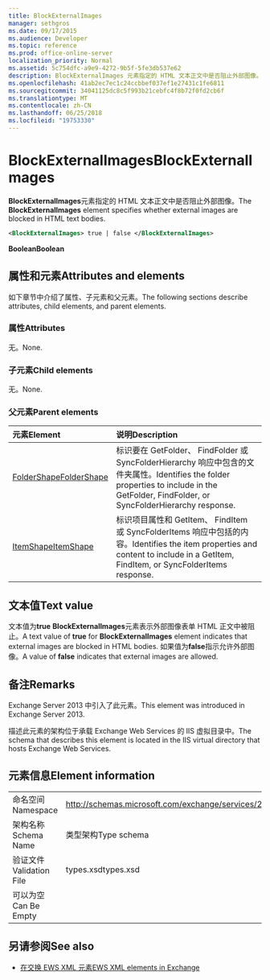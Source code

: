 ```yaml
---
title: BlockExternalImages
manager: sethgros
ms.date: 09/17/2015
ms.audience: Developer
ms.topic: reference
ms.prod: office-online-server
localization_priority: Normal
ms.assetid: 5c754dfc-a9e9-4272-9b5f-5fe3db537e62
description: BlockExternalImages 元素指定的 HTML 文本正文中是否阻止外部图像。
ms.openlocfilehash: 41ab2ec7ec1c24ccbbef037ef1e27431c1fe6811
ms.sourcegitcommit: 34041125dc8c5f993b21cebfc4f8b72f0fd2cb6f
ms.translationtype: MT
ms.contentlocale: zh-CN
ms.lasthandoff: 06/25/2018
ms.locfileid: "19753330"
---
```

# <a name="blockexternalimages"></a><span data-ttu-id="4ca98-103">BlockExternalImages</span><span class="sxs-lookup"><span data-stu-id="4ca98-103">BlockExternalImages</span></span>

<span data-ttu-id="4ca98-104">**BlockExternalImages**元素指定的 HTML 文本正文中是否阻止外部图像。</span><span class="sxs-lookup"><span data-stu-id="4ca98-104">The **BlockExternalImages** element specifies whether external images are blocked in HTML text bodies.</span></span> 
  
```XML
<BlockExternalImages> true | false </BlockExternalImages>
```

 <span data-ttu-id="4ca98-105">**Boolean**</span><span class="sxs-lookup"><span data-stu-id="4ca98-105">**Boolean**</span></span>
## <a name="attributes-and-elements"></a><span data-ttu-id="4ca98-106">属性和元素</span><span class="sxs-lookup"><span data-stu-id="4ca98-106">Attributes and elements</span></span>

<span data-ttu-id="4ca98-107">如下章节中介绍了属性、子元素和父元素。</span><span class="sxs-lookup"><span data-stu-id="4ca98-107">The following sections describe attributes, child elements, and parent elements.</span></span>
  
### <a name="attributes"></a><span data-ttu-id="4ca98-108">属性</span><span class="sxs-lookup"><span data-stu-id="4ca98-108">Attributes</span></span>

<span data-ttu-id="4ca98-109">无。</span><span class="sxs-lookup"><span data-stu-id="4ca98-109">None.</span></span>
  
### <a name="child-elements"></a><span data-ttu-id="4ca98-110">子元素</span><span class="sxs-lookup"><span data-stu-id="4ca98-110">Child elements</span></span>

<span data-ttu-id="4ca98-111">无。</span><span class="sxs-lookup"><span data-stu-id="4ca98-111">None.</span></span>
  
### <a name="parent-elements"></a><span data-ttu-id="4ca98-112">父元素</span><span class="sxs-lookup"><span data-stu-id="4ca98-112">Parent elements</span></span>

|<span data-ttu-id="4ca98-113">**元素**</span><span class="sxs-lookup"><span data-stu-id="4ca98-113">**Element**</span></span>|<span data-ttu-id="4ca98-114">**说明**</span><span class="sxs-lookup"><span data-stu-id="4ca98-114">**Description**</span></span>|
|:-----|:-----|
|[<span data-ttu-id="4ca98-115">FolderShape</span><span class="sxs-lookup"><span data-stu-id="4ca98-115">FolderShape</span></span>](foldershape.md) <br/> |<span data-ttu-id="4ca98-116">标识要在 GetFolder、 FindFolder 或 SyncFolderHierarchy 响应中包含的文件夹属性。</span><span class="sxs-lookup"><span data-stu-id="4ca98-116">Identifies the folder properties to include in the GetFolder, FindFolder, or SyncFolderHierarchy response.</span></span>  <br/> |
|[<span data-ttu-id="4ca98-117">ItemShape</span><span class="sxs-lookup"><span data-stu-id="4ca98-117">ItemShape</span></span>](itemshape.md) <br/> |<span data-ttu-id="4ca98-118">标识项目属性和 GetItem、 FindItem 或 SyncFolderItems 响应中包括的内容。</span><span class="sxs-lookup"><span data-stu-id="4ca98-118">Identifies the item properties and content to include in a GetItem, FindItem, or SyncFolderItems response.</span></span>  <br/> |
   
## <a name="text-value"></a><span data-ttu-id="4ca98-119">文本值</span><span class="sxs-lookup"><span data-stu-id="4ca98-119">Text value</span></span>

<span data-ttu-id="4ca98-120">文本值为**true** **BlockExternalImages**元素表示外部图像表单 HTML 正文中被阻止。</span><span class="sxs-lookup"><span data-stu-id="4ca98-120">A text value of **true** for **BlockExternalImages** element indicates that external images are blocked in HTML bodies.</span></span> <span data-ttu-id="4ca98-121">如果值为**false**指示允许外部图像。</span><span class="sxs-lookup"><span data-stu-id="4ca98-121">A value of **false** indicates that external images are allowed.</span></span> 
  
## <a name="remarks"></a><span data-ttu-id="4ca98-122">备注</span><span class="sxs-lookup"><span data-stu-id="4ca98-122">Remarks</span></span>

<span data-ttu-id="4ca98-123">Exchange Server 2013 中引入了此元素。</span><span class="sxs-lookup"><span data-stu-id="4ca98-123">This element was introduced in Exchange Server 2013.</span></span>
  
<span data-ttu-id="4ca98-124">描述此元素的架构位于承载 Exchange Web Services 的 IIS 虚拟目录中。</span><span class="sxs-lookup"><span data-stu-id="4ca98-124">The schema that describes this element is located in the IIS virtual directory that hosts Exchange Web Services.</span></span>
  
## <a name="element-information"></a><span data-ttu-id="4ca98-125">元素信息</span><span class="sxs-lookup"><span data-stu-id="4ca98-125">Element information</span></span>

|||
|:-----|:-----|
|<span data-ttu-id="4ca98-126">命名空间</span><span class="sxs-lookup"><span data-stu-id="4ca98-126">Namespace</span></span>  <br/> |http://schemas.microsoft.com/exchange/services/2006/types  <br/> |
|<span data-ttu-id="4ca98-127">架构名称</span><span class="sxs-lookup"><span data-stu-id="4ca98-127">Schema Name</span></span>  <br/> |<span data-ttu-id="4ca98-128">类型架构</span><span class="sxs-lookup"><span data-stu-id="4ca98-128">Type schema</span></span>  <br/> |
|<span data-ttu-id="4ca98-129">验证文件</span><span class="sxs-lookup"><span data-stu-id="4ca98-129">Validation File</span></span>  <br/> |<span data-ttu-id="4ca98-130">types.xsd</span><span class="sxs-lookup"><span data-stu-id="4ca98-130">types.xsd</span></span>  <br/> |
|<span data-ttu-id="4ca98-131">可以为空</span><span class="sxs-lookup"><span data-stu-id="4ca98-131">Can Be Empty</span></span>  <br/> ||
   
## <a name="see-also"></a><span data-ttu-id="4ca98-132">另请参阅</span><span class="sxs-lookup"><span data-stu-id="4ca98-132">See also</span></span>



- [<span data-ttu-id="4ca98-133">在交换 EWS XML 元素</span><span class="sxs-lookup"><span data-stu-id="4ca98-133">EWS XML elements in Exchange</span></span>](ews-xml-elements-in-exchange.md)

